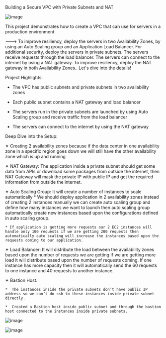 Building a Secure VPC with Private Subnets and NAT

![image](https://github.com/Yogeswari-369/VPC_Demo/assets/85894796/3c3ee24b-2ed1-49af-a1ba-aea63ccb51a4)

This project demonstrates how to create a VPC that can use for servers in a production environment.

---> To improve resiliency, deploy the servers in two Availability Zones, by using an Auto Scaling group and an Application Load Balancer. For additional security, deploy the servers in private subnets. The servers receive requests through the load balancer. The servers can connect to the internet by using a NAT gateway. To improve resiliency, deploy the NAT gateway in both Availability Zones.. Let's dive into the details! 


Project Highlights:

* The VPC has public subnets and private subnets in two availability zones

* Each public subnet contains a NAT gateway and load balancer

* The servers run in the private subnets are launched by using Auto Scaling group and receive traffic from the load balancer

* The servers can connect to the internet by using the NAT gateway


Deep Dive into the Setup:



✴ Creating 2 availability zones because if the data center in one availability zone in a specific region goes down we will still have the other availability zone which is up and running

✴ NAT Gateway: The application inside a private subnet should get some data from APIs or download some packages from outside the internet, then NAT Gateway will mask the private IP with public IP and get the required information from outside the internet.

✴ Auto Scaling Group: It will create a number of instances to scale automatically
    * We should deploy application in 2 availability zones instead of creating 2 instances manually we can create auto scaling group and define how many instances we want to launch then auto scaling group automatically create new instances based upon the configurations defined in auto scaling group.
    
    * If application is getting more requests our 2 EC2 instances will handle only 100 requests if we are getting 200 requests then automatically auto scaling will increase the instances based upon the requests coming to our application.

✴ Load Balancer: It will distribute the load between the availability zones based upon the number of requests we are getting
      If we are getting more load it will distribute based upon the number of requests coming. If one instance has more capacity then it will automatically send the 60 requests to one instance and 40 requests to another instance.

✴ Bastion Host:

    *  The instances inside the private subnets don’t have public IP address so we can’t do ssh to these instances inside private subnet directly.
    
    *  Created a Bastion host inside public subnet and through the bastion host connected to the instances inside private subnets.


![image](https://github.com/Yogeswari-369/VPC_Demo/assets/85894796/58d37082-1e4e-4c53-8f0a-e473a598992a)

![image](https://github.com/Yogeswari-369/VPC_Demo/assets/85894796/e81af17b-24db-4373-8e2c-88dde36b4d5c)



